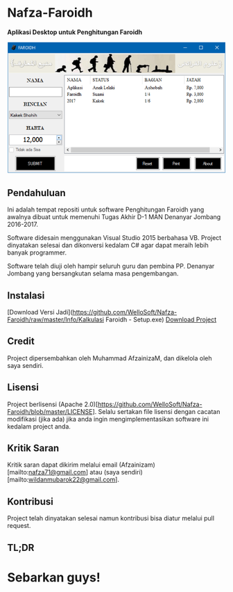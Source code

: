 # Nafza-Faroidh

**Aplikasi Desktop untuk Penghitungan Faroidh**

![Screenshot](/Info/Screenshot.png)

## Pendahuluan

Ini adalah tempat repositi untuk software Penghitungan Faroidh yang awalnya dibuat untuk memenuhi Tugas Akhir D-1 MAN Denanyar Jombang 2016-2017.

Software didesain menggunakan Visual Studio 2015 berbahasa VB. Project dinyatakan selesai dan dikonversi kedalam C# agar dapat meraih lebih banyak programmer.

Software telah diuji oleh hampir seluruh guru dan pembina PP. Denanyar Jombang yang bersangkutan selama masa pengembangan.

## Instalasi

[Download Versi Jadi](https://github.com/WelloSoft/Nafza-Faroidh/raw/master/Info/Kalkulasi Faroidh - Setup.exe)
[Download Project](https://github.com/WelloSoft/Nafza-Faroidh/archive/master.zip)

## Credit

Project dipersembahkan oleh Muhammad AfzainizaM, dan dikelola oleh saya sendiri.

## Lisensi

Project berlisensi (Apache 2.0)[https://github.com/WelloSoft/Nafza-Faroidh/blob/master/LICENSE]. Selalu sertakan file lisensi dengan cacatan modifikasi (jika ada) jika anda ingin mengimplementasikan software ini kedalam project anda.

## Kritik Saran

Kritik saran dapat dikirim melalui email (Afzainizam)[mailto:nafza71@gmail.com] atau (saya sendiri)[mailto:wildanmubarok22@gmail.com].

## Kontribusi

Project telah dinyatakan selesai namun kontribusi bisa diatur melalui pull request.

## TL;DR

# Sebarkan guys!
